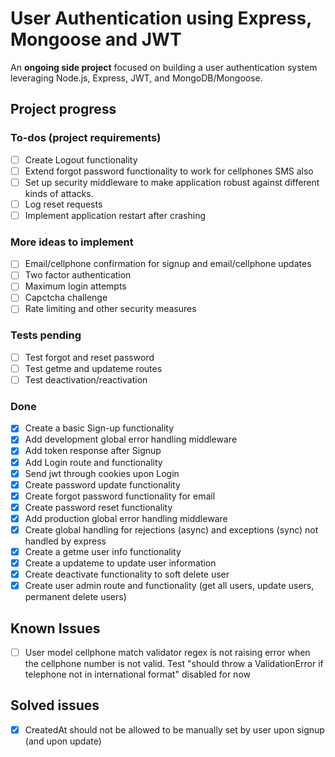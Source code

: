# User Authentication using Express, Mongoose and JWT

An **ongoing side project** focused on building a user authentication system leveraging Node.js, Express, JWT, and MongoDB/Mongoose.

## Project progress

### To-dos (project requirements)

- [ ] Create Logout functionality
- [ ] Extend forgot password functionality to work for cellphones SMS also
- [ ] Set up security middleware to make application robust against different kinds of attacks.
- [ ] Log reset requests
- [ ] Implement application restart after crashing

### More ideas to implement

- [ ] Email/cellphone confirmation for signup and email/cellphone updates
- [ ] Two factor authentication
- [ ] Maximum login attempts
- [ ] Capctcha challenge
- [ ] Rate limiting and other security measures

### Tests pending

- [ ] Test forgot and reset password
- [ ] Test getme and updateme routes
- [ ] Test deactivation/reactivation

### Done

- [x] Create a basic Sign-up functionality
- [x] Add development global error handling middleware
- [x] Add token response after Signup
- [x] Add Login route and functionality
- [x] Send jwt through cookies upon Login
- [x] Create password update functionality
- [x] Create forgot password functionality for email
- [x] Create password reset functionality
- [x] Add production global error handling middleware
- [x] Create global handling for rejections (async) and exceptions (sync) not handled by express
- [x] Create a getme user info functionality
- [x] Create a updateme to update user information
- [x] Create deactivate functionality to soft delete user
- [x] Create user admin route and functionality (get all users, update users, permanent delete users)

## Known Issues

- [ ] User model cellphone match validator regex is not raising error when the cellphone number is not valid. Test "should throw a ValidationError if telephone not in international format" disabled for now

## Solved issues

- [x] CreatedAt should not be allowed to be manually set by user upon signup (and upon update)
